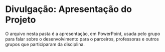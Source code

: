 # Divulgação: Apresentação do Projeto

O arquivo nesta pasta é a apresentação, em PowerPoint, usada pelo grupo para falar sobre o desenvolvimento para o parceiros, professoras e outros grupos que participaram da disciplina. 

